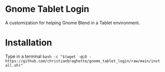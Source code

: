 # Gnome Tablet Login

A customization for helping Gnome Blend in a Tablet environment.

# Installation

Type in a terminal `bash -c "$(wget -qLO - https://github.com/christianbraghette/gnome_tablet_login/raw/main/install.sh)"`